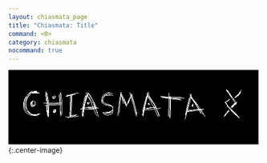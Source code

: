 ```yaml
---
layout: chiasmata_page
title: "Chiasmata: Title"
command: <Θ>
category: chiasmata
nocommand: true
---
```

![001](/chiasmata/images/etc/title.gif){:.center-image}